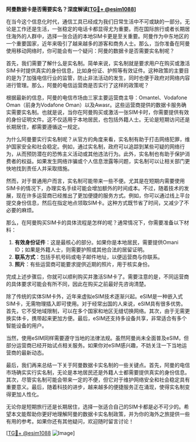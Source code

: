 **阿曼数据卡是否需要实名？深度解读[[TG💪+ @esim1088](https://t.me/s/esim1088)]**

在当今这个信息化时代，通信工具已经成为我们日常生活中不可或缺的一部分。无论是工作还是生活，一张稳定的电话卡都显得尤为重要。而在国际旅行或者长期居住海外的人群中，选择一张合适的本地SIM卡更是至关重要。阿曼作为中东地区的一个重要国家，近年来吸引了越来越多的游客和商务人士。那么，当你准备在阿曼使用移动网络时，你可能会有一个疑问：阿曼的数据卡是否需要实名制呢？

首先，我们需要了解什么是实名制。简单来说，实名制就是要求用户在购买或激活SIM卡时提供真实的身份信息，比如身份证、护照等有效证件。这种政策的主要目的是为了加强电信行业的监管，防止非法活动的发生，同时也便于政府对网络内容进行管理。那么，阿曼的电信运营商是否实行了这样的政策呢？

根据最新的信息，阿曼的电信市场由三家主要运营商主导：Omantel、Vodafone Oman（前身为Vodafone Oman）以及Awasr。这些运营商提供的数据卡服务确实需要实名制。也就是说，当你在阿曼购买或激活一张SIM卡时，你需要提供有效的身份证明文件。这不仅适用于本地居民，也包括外籍人士。无论是短期访问还是长期居住，都需要遵循这一规定。

为什么阿曼要实行实名制呢？从官方的角度来看，实名制有助于打击网络犯罪，维护国家安全和社会稳定。例如，通过实名制，政府可以追踪到某些可疑的网络行为，从而预防潜在的恐怖主义活动或其他违法行为。此外，实名制也有助于保护消费者的权益。如果发生网络诈骗或个人信息泄露等问题，实名制可以让相关部门更快地找到责任人并采取措施。

然而，对于普通用户而言，实名制可能带来一些不便。尤其是在短期内需要使用SIM卡的情况下，办理实名手续可能会增加额外的时间成本。不过，随着技术的发展，现在许多运营商已经推出了更加便捷的服务方式。例如，你可以通过线上平台提交身份信息，然后在指定地点领取SIM卡。这种方式既节省了时间，又减少了不必要的麻烦。

那么，在阿曼购买SIM卡的具体流程是怎样的呢？通常情况下，你需要准备以下材料：

1. **有效身份证件**：这是最核心的部分。如果你是本地居民，需要提供Omani ID；如果是外籍人士，则需要护照或其他合法的居留证明。
2. **联系方式**：包括手机号码或电子邮件地址，以便运营商与你联系。
3. **照片**：有些运营商可能要求提供近期的照片，用于核实身份。

完成上述步骤后，你就可以顺利购买并激活SIM卡了。需要注意的是，不同运营商的具体要求可能会有所不同，因此在购买之前最好先咨询清楚。

除了传统的实体SIM卡外，近年来虚拟eSIM技术逐渐兴起。eSIM是一种嵌入式SIM卡，无需物理插入即可使用。对于经常出国的人来说，eSIM具有很多优势。首先，它不受地域限制，可以在多个国家和地区无缝切换网络。其次，由于无需更换实体卡，携带起来更加方便。最后，eSIM还支持多设备共享，非常适合有多个智能设备的用户。

当然，使用eSIM同样需要遵守当地的法律法规。虽然阿曼尚未全面普及eSIM，但部分运营商已经开始试点相关服务。如果你对eSIM感兴趣，不妨关注一下当地运营商的最新动态。

最后，我们再来总结一下关于阿曼数据卡实名制的一些关键点。首先，阿曼的电信市场确实实行实名制，无论是本地居民还是外籍人士都需要提供真实的身份信息。其次，尽管实名制可能会带来一定的不便，但它对于维护网络安全和社会稳定具有重要意义。最后，随着科技的进步，越来越多的便捷服务正在涌现，使得实名制变得更加人性化。

无论你是短期旅行还是长期居住，选择一张适合自己的SIM卡都是必不可少的。希望本文能帮助你更好地理解阿曼的数据卡实名制政策，并为你的海外之旅提供一些有用的参考。如果你还有其他疑问，欢迎随时留言讨论！

[[TG💪+ @esim1088](https://t.me/s/esim1088) ![Image](https://i.postimg.cc/4NQfJmqS/Snipaste-2025-05-13-00-14-12.png)]